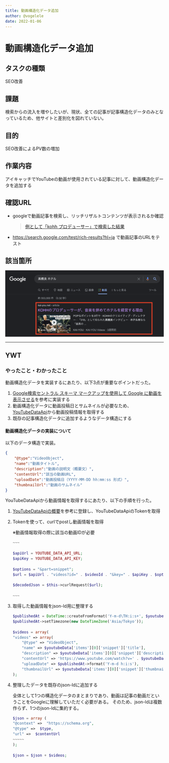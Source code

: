 ```yaml
---
title: 動画構造化データ追加
author: @vogelele
date: 2022-01-06
---
```



# 動画構造化データ追加

## タスクの種類

SEO改善

## 課題

検索からの流入を増やしたいが、現状、全ての記事が記事構造化データのみとなっているため、他サイトと差別化を図れていない。


## 目的

SEO改善によるPV数の増加


## 作業内容

アイキャッチでYouTubeの動画が使用されている記事に対して、動画構造化データを追加する


## 確認URL

- googleで動画記事を検索し、リッチリザルトコンテンツが表示されるか確認
    > [例として「kohh プロデューサー」で検索した結果](https://www.google.com/search?q=kohh+%E3%83%97%E3%83%AD%E3%83%87%E3%83%A5%E3%83%BC%E3%82%B5%E3%83%BC&source=lnms&tbm=vid&sa=X&ved=2ahUKEwiwgpOQz5z1AhXFw4sBHVIUDx4Q_AUoAnoECAIQBA&biw=1082&bih=716&dpr=2)
- https://search.google.com/test/rich-results?hl=ja で動画記事のURLをテスト


## 該当箇所

![Googleの検索結果画面](./images/20220106-1.png)

---

## YWT

### やったこと・わかったこと

動画構造化データを実装するにあたり、以下3点が重要なポイントだった。
1. [Google検索セントラル スキーマ マークアップを使用して Google に動画を表示させる](https://developers.google.com/search/docs/advanced/structured-data/video?hl=ja)を参考に実装する
2. 動画構造化データに動画投稿日とサムネイルが必要なため、[YouTubeDataApi](https://developers.google.com/youtube/v3/getting-started?hl=ja)から動画投稿情報を取得する
3. 既存の記事構造化データに追加するようなデータ構造にする



#### 動画構造化データの実装について

 以下のデータ構造で実装。

``` json
{
    "@type":"VideoObject",
    "name":"動画タイトル",
    "description":"動画の説明文（概要文）",
    "contentUrl":"該当の動画URL",
    "uploadDate":"動画投稿日（YYYY-MM-DD hh:mm:ss 形式）",
    "thumbnailUrl":"動画のサムネイル"
}
```

YouTubeDataApiから動画情報を取得するにあたり、以下の手順を行った。
1. [YouTubeDataApiの概要](https://developers.google.com/youtube/v3/getting-started?hl=ja)を参考に登録し、YouTubeDataApiのTokenを取得
2. Tokenを使って、curlでpostし動画情報を取得
    
    ※動画情報取得の際に該当の動画IDが必要

    ``` php
    ~~~

    $apiUrl = YOUTUBE_DATA_API_URL;
    $apiKey = YOUTUBE_DATA_API_KEY;

    $options = "&part=snippet";
    $url = $apiUrl . "videos?id=" . $videoId . "&key=" . $apiKey . $options;

    $decodedJson = $this->curlRequest($url);

    ~~~
    ```

3. 取得した動画情報をjson-ld用に整理する

    ``` php
    $publishedAt = DateTime::createFromFormat('Y-m-d\TH:i:s+', $youtubeData['items'][0]['snippet']['publishedAt']);
    $publishedAt->setTimezone(new DateTimeZone('Asia/Tokyo'));

    $videos = array(
    "videos" => array(
        "@type" => "VideoObject",
        "name" => $youtubeData['items'][0]['snippet']['title'],
        "description" => $youtubeData['items'][0]['snippet']['description'],
        "contentUrl" => 'https://www.youtube.com/watch?v=' . $youtubeData['items'][0]['id'],
        "uploadDate" => $publishedAt->format('Y-m-d h:i:s'),
        "thumbnailUrl" => $youtubeData['items'][0]['snippet']['thumbnails']['default']['url'],
    );
    ```

4. 整理したデータを既存のjson-ldに追加する

    全体として1つの構造化データのまとまりであり、動画は記事の動画だということをGoogleに理解していただく必要がある。
    そのため、json-ldは複数作らず、1つのjson-ldに集約する。

    ``` php
    $json = array (
    "@context" =>  "https://schema.org",
    "@type" =>  $type,
    "url" =>  $contentUrl
    ~~~~~
    );

    $json = $json + $videos;
    ```

